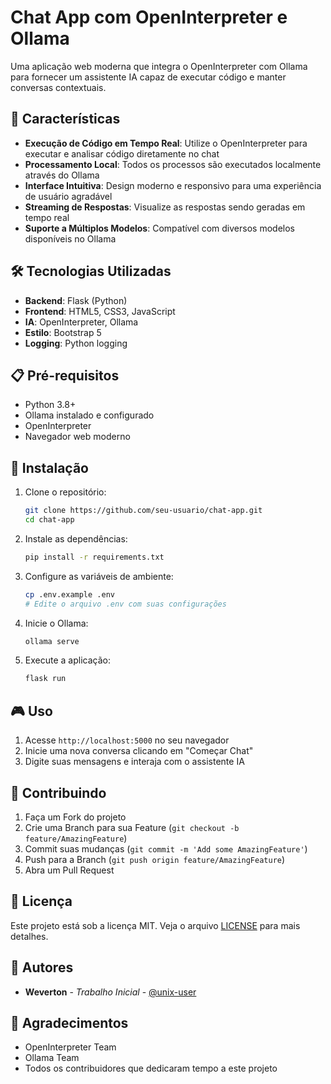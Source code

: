 # Chat App com OpenInterpreter e Ollama

Uma aplicação web moderna que integra o OpenInterpreter com Ollama para fornecer um assistente IA capaz de executar código e manter conversas contextuais.

## 🚀 Características

- **Execução de Código em Tempo Real**: Utilize o OpenInterpreter para executar e analisar código diretamente no chat
- **Processamento Local**: Todos os processos são executados localmente através do Ollama
- **Interface Intuitiva**: Design moderno e responsivo para uma experiência de usuário agradável
- **Streaming de Respostas**: Visualize as respostas sendo geradas em tempo real
- **Suporte a Múltiplos Modelos**: Compatível com diversos modelos disponíveis no Ollama

## 🛠️ Tecnologias Utilizadas

- **Backend**: Flask (Python)
- **Frontend**: HTML5, CSS3, JavaScript
- **IA**: OpenInterpreter, Ollama
- **Estilo**: Bootstrap 5
- **Logging**: Python logging

## 📋 Pré-requisitos

- Python 3.8+
- Ollama instalado e configurado
- OpenInterpreter
- Navegador web moderno

## 🔧 Instalação

1. Clone o repositório:
   ```bash
   git clone https://github.com/seu-usuario/chat-app.git
   cd chat-app
   ```

2. Instale as dependências:
   ```bash
   pip install -r requirements.txt
   ```

3. Configure as variáveis de ambiente:
   ```bash
   cp .env.example .env
   # Edite o arquivo .env com suas configurações
   ```

4. Inicie o Ollama:
   ```bash
   ollama serve
   ```

5. Execute a aplicação:
   ```bash
   flask run
   ```

## 🎮 Uso

1. Acesse `http://localhost:5000` no seu navegador
2. Inicie uma nova conversa clicando em "Começar Chat"
3. Digite suas mensagens e interaja com o assistente IA

## 🤝 Contribuindo

1. Faça um Fork do projeto
2. Crie uma Branch para sua Feature (`git checkout -b feature/AmazingFeature`)
3. Commit suas mudanças (`git commit -m 'Add some AmazingFeature'`)
4. Push para a Branch (`git push origin feature/AmazingFeature`)
5. Abra um Pull Request

## 📝 Licença

Este projeto está sob a licença MIT. Veja o arquivo [LICENSE](LICENSE) para mais detalhes.

## 👥 Autores

- **Weverton** - *Trabalho Inicial* - [@unix-user](https://github.com/unix-user)

## 🎁 Agradecimentos

- OpenInterpreter Team
- Ollama Team
- Todos os contribuidores que dedicaram tempo a este projeto
